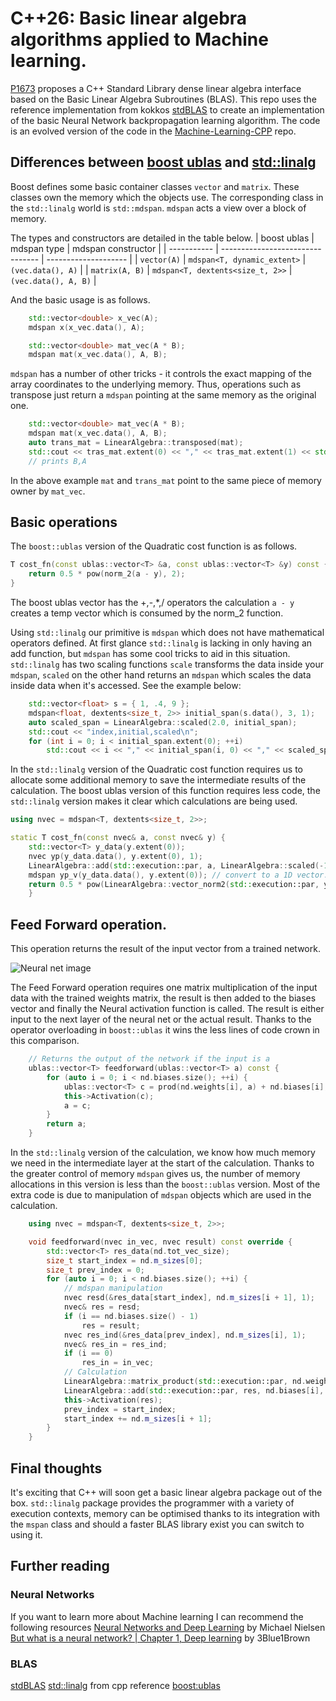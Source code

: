 # C++26: Basic linear algebra algorithms applied to Machine learning.

[P1673](https://www.open-std.org/jtc1/sc22/wg21/docs/papers/2023/p1673r13.html) proposes a C++ Standard Library dense linear algebra interface based on the Basic Linear Algebra Subroutines (BLAS). This repo uses the reference implementation  from kokkos [stdBLAS](https://github.com/kokkos/stdBLAS) to create an implementation of the basic Neural Network backpropagation learning algorithm. The code is an evolved version of the code in the [Machine-Learning-CPP](https://github.com/GarethRichards/Machine-Learning-CPP) repo.

## Differences between [boost ublas](https://www.boost.org/doc/libs/1_81_0/libs/numeric/ublas/doc/index.html) and [std::linalg](https://en.cppreference.com/w/cpp/numeric/linalg)

Boost defines some basic container classes `vector` and `matrix`. These classes own the memory which the objects use. The corresponding class in the `std::linalg` world is `std::mdspan`. `mdspan` acts a view over a block of memory.

The types and constructors are detailed in the table below.
| boost ublas    | mdspan type                      | mdspan constructor   |
| -----------    | -------------------------------- | -------------------- |
| `vector(A)`    | `mdspan<T, dynamic_extent>`      | `(vec.data(), A)`    |
| `matrix(A, B)` | `mdspan<T, dextents<size_t, 2>>` | `(vec.data(), A, B)` |

And the basic usage is as follows.
``` cpp
    std::vector<double> x_vec(A);
    mdspan x(x_vec.data(), A);

    std::vector<double> mat_vec(A * B);
    mdspan mat(x_vec.data(), A, B);   
```
`mdspan` has a number of other tricks - it controls the exact mapping of the array coordinates to the underlying memory. Thus, operations such as transpose just return a `mdspan` pointing at the same memory as the original one.
``` cpp
    std::vector<double> mat_vec(A * B);
    mdspan mat(x_vec.data(), A, B);  
    auto trans_mat = LinearAlgebra::transposed(mat);
    std::cout << tras_mat.extent(0) << "," << tras_mat.extent(1) << std::endl;
    // prints B,A
``` 
In the above example `mat` and `trans_mat` point to the same piece of memory owner by `mat_vec`.

## Basic operations

The `boost::ublas` version of the Quadratic cost function is as follows.
``` cpp
T cost_fn(const ublas::vector<T> &a, const ublas::vector<T> &y) const {
    return 0.5 * pow(norm_2(a - y), 2);
}
```
The boost ublas vector has the +,-,*,/ operators the calculation `a - y` creates a temp vector which is consumed by the norm_2 function.

Using `std::linalg` our primitive is `mdspan` which does not have mathematical operators defined. At first glance `std::linalg` is lacking in only having an add function, but `mdspan` has some cool tricks to aid in this situation. `std::linalg` has two scaling functions `scale` transforms the data inside your `mdspan`, `scaled` on the other hand returns an `mdspan` which scales the data inside data when it's accessed. See the example below:

``` cpp
    std::vector<float> s = { 1, .4, 9 };
    mdspan<float, dextents<size_t, 2>> initial_span(s.data(), 3, 1);
    auto scaled_span = LinearAlgebra::scaled(2.0, initial_span);
    std::cout << "index,initial,scaled\n";
    for (int i = 0; i < initial_span.extent(0); ++i)
        std::cout << i << "," << initial_span(i, 0) << "," << scaled_span(i, 0) << "\n";
```

In the `std::linalg` version of the Quadratic cost function requires us to allocate some additional memory to save the intermediate results of the calculation. The boost ublas version of this function requires less code, the `std::linalg` version makes it clear which calculations are being used. 

``` cpp
using nvec = mdspan<T, dextents<size_t, 2>>;

static T cost_fn(const nvec& a, const nvec& y) {
    std::vector<T> y_data(y.extent(0));
    nvec yp(y_data.data(), y.extent(0), 1);
    LinearAlgebra::add(std::execution::par, a, LinearAlgebra::scaled(-1.0, y), yp);
    mdspan yp_v(y_data.data(), y.extent(0)); // convert to a 1D vector.
    return 0.5 * pow(LinearAlgebra::vector_norm2(std::execution::par, yp_v), 2);
    }
```
## Feed Forward operation.
This operation returns the result of the input vector from a trained network.

![Neural net image](http://neuralnetworksanddeeplearning.com/images/tikz11.png)

The Feed Forward operation requires one matrix multiplication of the input data with the trained weights matrix, the result is then added to the biases vector and finally the Neural activation function is called. The result is either input to the next layer of the neural net or the actual result. Thanks to the operator overloading in  `boost::ublas` it wins the less lines of code crown in this comparison.

``` cpp
    // Returns the output of the network if the input is a
    ublas::vector<T> feedforward(ublas::vector<T> a) const {
        for (auto i = 0; i < nd.biases.size(); ++i) {
            ublas::vector<T> c = prod(nd.weights[i], a) + nd.biases[i];
            this->Activation(c);
            a = c;
        }
        return a;
    }
```

In the `std::linalg` version of the calculation, we know how much memory we need in the intermediate layer at the start of the calculation. Thanks to the greater control of memory `mdspan` gives us, the number of memory allocations in this version is less than the `boost::ublas` version. Most of the extra code is due to manipulation of `mdspan` objects which are used in the calculation. 

``` cpp
    using nvec = mdspan<T, dextents<size_t, 2>>;

    void feedforward(nvec in_vec, nvec result) const override {
        std::vector<T> res_data(nd.tot_vec_size);
        size_t start_index = nd.m_sizes[0];
        size_t prev_index = 0;
        for (auto i = 0; i < nd.biases.size(); ++i) {
            // mdspan manipulation
            nvec resd(&res_data[start_index], nd.m_sizes[i + 1], 1);
            nvec& res = resd;
            if (i == nd.biases.size() - 1)
                res = result;
            nvec res_ind(&res_data[prev_index], nd.m_sizes[i], 1);
            nvec& res_in = res_ind;
            if (i == 0)
                res_in = in_vec;
            // Calculation
            LinearAlgebra::matrix_product(std::execution::par, nd.weights[i], res_in, res);
            LinearAlgebra::add(std::execution::par, res, nd.biases[i], res);
            this->Activation(res);
            prev_index = start_index;
            start_index += nd.m_sizes[i + 1];
        }
    }
```
## Final thoughts
It's exciting that C++ will soon get a basic linear algebra package out of the box. `std::linalg` package provides the programmer with a variety of execution contexts, memory can be optimised thanks to its integration with the `mspan` class and should a faster BLAS library exist you can switch to using it.

## Further reading
### Neural Networks
If you want to learn more about Machine learning I can recommend the following resources
[Neural Networks and Deep Learning](http://neuralnetworksanddeeplearning.com/index.html) by Michael Nielsen
[But what is a neural network? | Chapter 1, Deep learning](https://youtu.be/aircAruvnKk?si=50XAeNALzkgLZAps) by 3Blue1Brown
### BLAS
[stdBLAS](https://github.com/kokkos/stdBLAS)
[std::linalg](https://en.cppreference.com/w/cpp/numeric/linalg) from cpp reference
[boost:ublas](https://www.boost.org/doc/libs/1_84_0/libs/numeric/ublas/doc/)